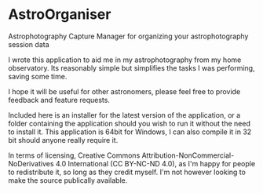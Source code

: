 # AstroOrganiser
Astrophotography Capture Manager for organizing your astrophotography session data

I wrote this application to aid me in my astrophotography from my home observatory. Its reasonably simple but simplifies the tasks I was performing, saving some time.

I hope it will be useful for other astronomers, please feel free to provide feedback and feature requests.

Included here is an installer for the latest version of the application, or a folder containing the application should you wish to run it without the need to install it. This application is 64bit for Windows, I can also compile it in 32 bit should anyone really require it.

In terms of licensing, Creative Commons Attribution-NonCommercial-NoDerivatives 4.0 International (CC BY-NC-ND 4.0), as I'm happy for people to redistribute it, so long as they credit myself. I'm not however looking to make the source publically available.
